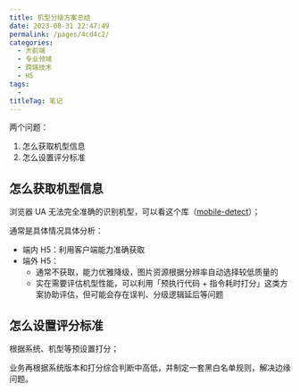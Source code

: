 ```yaml
---
title: 机型分级方案总结
date: 2023-08-31 22:47:49
permalink: /pages/4cd4c2/
categories: 
  - 大前端
  - 专业领域
  - 跨端技术
  - H5
tags: 
  - 
titleTag: 笔记
---
```


两个问题：
1. 怎么获取机型信息
2. 怎么设置评分标准

## 怎么获取机型信息

浏览器 UA 无法完全准确的识别机型，可以看这个库（[mobile-detect](https://www.npmjs.com/package/mobile-detect)）；

通常是具体情况具体分析：
- 端内 H5：利用客户端能力准确获取
- 端外 H5：
  - 通常不获取，能力优雅降级，图片资源根据分辨率自动选择较低质量的
  - 实在需要评估机型性能，可以利用「预执行代码 + 指令耗时打分」这类方案协助评估，但可能会存在误判、分级逻辑延后等问题

## 怎么设置评分标准

根据系统、机型等预设置打分；

业务再根据系统版本和打分综合判断中高低，并制定一套黑白名单规则，解决边缘问题。